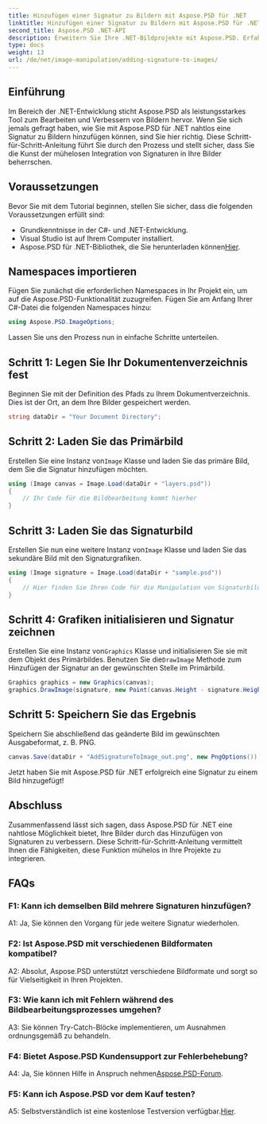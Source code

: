 ```yaml
---
title: Hinzufügen einer Signatur zu Bildern mit Aspose.PSD für .NET
linktitle: Hinzufügen einer Signatur zu Bildern mit Aspose.PSD für .NET
second_title: Aspose.PSD .NET-API
description: Erweitern Sie Ihre .NET-Bildprojekte mit Aspose.PSD. Erfahren Sie mithilfe unserer Schritt-für-Schritt-Anleitung, wie Sie Signaturen nahtlos hinzufügen.
type: docs
weight: 13
url: /de/net/image-manipulation/adding-signature-to-images/
---
```

## Einführung

Im Bereich der .NET-Entwicklung sticht Aspose.PSD als leistungsstarkes Tool zum Bearbeiten und Verbessern von Bildern hervor. Wenn Sie sich jemals gefragt haben, wie Sie mit Aspose.PSD für .NET nahtlos eine Signatur zu Bildern hinzufügen können, sind Sie hier richtig. Diese Schritt-für-Schritt-Anleitung führt Sie durch den Prozess und stellt sicher, dass Sie die Kunst der mühelosen Integration von Signaturen in Ihre Bilder beherrschen.

## Voraussetzungen

Bevor Sie mit dem Tutorial beginnen, stellen Sie sicher, dass die folgenden Voraussetzungen erfüllt sind:

- Grundkenntnisse in der C#- und .NET-Entwicklung.
- Visual Studio ist auf Ihrem Computer installiert.
-  Aspose.PSD für .NET-Bibliothek, die Sie herunterladen können[Hier](https://releases.aspose.com/psd/net/).

## Namespaces importieren

Fügen Sie zunächst die erforderlichen Namespaces in Ihr Projekt ein, um auf die Aspose.PSD-Funktionalität zuzugreifen. Fügen Sie am Anfang Ihrer C#-Datei die folgenden Namespaces hinzu:

```csharp
using Aspose.PSD.ImageOptions;
```

Lassen Sie uns den Prozess nun in einfache Schritte unterteilen.

## Schritt 1: Legen Sie Ihr Dokumentenverzeichnis fest

Beginnen Sie mit der Definition des Pfads zu Ihrem Dokumentverzeichnis. Dies ist der Ort, an dem Ihre Bilder gespeichert werden.

```csharp
string dataDir = "Your Document Directory";
```

## Schritt 2: Laden Sie das Primärbild

 Erstellen Sie eine Instanz von`Image` Klasse und laden Sie das primäre Bild, dem Sie die Signatur hinzufügen möchten.

```csharp
using (Image canvas = Image.Load(dataDir + "layers.psd"))
{
    // Ihr Code für die Bildbearbeitung kommt hierher
}
```

## Schritt 3: Laden Sie das Signaturbild

 Erstellen Sie nun eine weitere Instanz von`Image` Klasse und laden Sie das sekundäre Bild mit den Signaturgrafiken.

```csharp
using (Image signature = Image.Load(dataDir + "sample.psd"))
{
    // Hier finden Sie Ihren Code für die Manipulation von Signaturbildern
}
```

## Schritt 4: Grafiken initialisieren und Signatur zeichnen

 Erstellen Sie eine Instanz von`Graphics` Klasse und initialisieren Sie sie mit dem Objekt des Primärbildes. Benutzen Sie die`DrawImage` Methode zum Hinzufügen der Signatur an der gewünschten Stelle im Primärbild.

```csharp
Graphics graphics = new Graphics(canvas);
graphics.DrawImage(signature, new Point(canvas.Height - signature.Height, canvas.Width - signature.Width));
```

## Schritt 5: Speichern Sie das Ergebnis

Speichern Sie abschließend das geänderte Bild im gewünschten Ausgabeformat, z. B. PNG.

```csharp
canvas.Save(dataDir + "AddSignatureToImage_out.png", new PngOptions());
```

Jetzt haben Sie mit Aspose.PSD für .NET erfolgreich eine Signatur zu einem Bild hinzugefügt!

## Abschluss

Zusammenfassend lässt sich sagen, dass Aspose.PSD für .NET eine nahtlose Möglichkeit bietet, Ihre Bilder durch das Hinzufügen von Signaturen zu verbessern. Diese Schritt-für-Schritt-Anleitung vermittelt Ihnen die Fähigkeiten, diese Funktion mühelos in Ihre Projekte zu integrieren.

## FAQs

### F1: Kann ich demselben Bild mehrere Signaturen hinzufügen?

A1: Ja, Sie können den Vorgang für jede weitere Signatur wiederholen.

### F2: Ist Aspose.PSD mit verschiedenen Bildformaten kompatibel?

A2: Absolut, Aspose.PSD unterstützt verschiedene Bildformate und sorgt so für Vielseitigkeit in Ihren Projekten.

### F3: Wie kann ich mit Fehlern während des Bildbearbeitungsprozesses umgehen?

A3: Sie können Try-Catch-Blöcke implementieren, um Ausnahmen ordnungsgemäß zu behandeln.

### F4: Bietet Aspose.PSD Kundensupport zur Fehlerbehebung?

 A4: Ja, Sie können Hilfe in Anspruch nehmen[Aspose.PSD-Forum](https://forum.aspose.com/c/psd/34).

### F5: Kann ich Aspose.PSD vor dem Kauf testen?

 A5: Selbstverständlich ist eine kostenlose Testversion verfügbar.[Hier](https://releases.aspose.com/).
